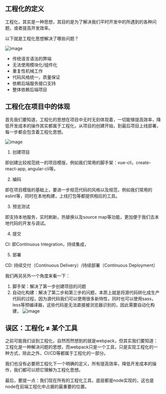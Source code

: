 ## 工程化的定义

工程化，其实是一种思想，其目的是为了解决我们平时开发中的所遇到的各种问题，或者提高开发效率。


以下就是工程化思想解决了哪些问题？

![image](http://note.youdao.com/yws/res/10922/80090C5FC83E47F9804873E9445D6AC0)

* 传统语言语法的弊端
* 无法使用模块化/组件化
* 重复性机械工作
* 代码风格统一，质量保证
* 依赖后端服务接口支持
* 整体依赖后端项目


## 工程化在项目中的体现

首先我们要知道，工程化的思想在项目中无时无刻体现着，一切能够提高效率，降低开发成本的操作其实都属于工程化，从项目的创建开始，到最后项目上线部署，每一步都会包含着工程化思想。

![image](http://note.youdao.com/yws/res/10926/D8D27BE994D34B2B859DF9B38E09FFFE)

1. 创建项目

即创建比较规范统一的项目模版，例如我们常用的脚手架：vue-cli，create-react-app, angular-cli等。

2. 编码

即在项目模版的基础上，要进一步规范代码的风格以及规范，例如我们常用的eslint等，同时在本地构建，上线打包等都提供相应的工具。

3. 预览测试

即支持本地服务，实时刷新，热替换以及source map等功能，更加便于我们去本地代码的开发与调试。

4. 提交

CI: 即Continuous Integration，持续集成，

5. 部署

CD: 持续交付（Continuous Delivery）/持续部署（Continuous Deployment）


我们再另另外一个角度来看一下：
1. 脚手架：解决了第一步创建项目的问题
2. 自动化构建：解决了第二步和第三步的问题，本质上就是将源代码转化成生产代码的过程，因为源代码我们可以使用很多新特性，同时也可以使用sass，less等预编译器，这些代码是无法直接被浏览器识别的，因此需要自动化构建，
![image](http://note.youdao.com/yws/res/11056/F360144F828D496792F841B71BA4C08A)

## 误区：工程化 ≠ 某个工具

之前可能我们谈到工程化，自然而然想到的就是webpack，但其实我们要知道：工程化是一种解决问题的思想，而webpack只是一个工具，只是实现工程化的一种方式，除此之外，CI/CD等都属于工程化的一部分。

我们也没有必要把工程化下一个明确的定义，所有提高效率，降低开发成本的操作，我们都可以把它理解为工程化思想。


最后，要提一点：我们现在所有的工程化工具，底层都是node实现的，这也是node在前端工程化中占据的最重要的位置。



